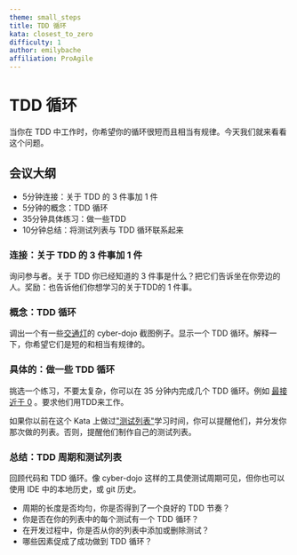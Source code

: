 ```yaml
---
theme: small_steps
title: TDD 循环
kata: closest_to_zero
difficulty: 1
author: emilybache
affiliation: ProAgile
---
```


# TDD 循环

当你在 TDD 中工作时，你希望你的循环很短而且相当有规律。今天我们就来看看这个问题。

## 会议大纲

* 5分钟连接：关于 TDD 的 3 件事加 1 件
* 5分钟的概念：TDD 循环
* 35分钟具体练习：做一些TDD
* 10分钟总结：将测试列表与 TDD 循环联系起来


### 连接：关于 TDD 的 3 件事加 1 件

询问参与者。关于 TDD 你已经知道的 3 件事是什么？把它们告诉坐在你旁边的人。奖励：也告诉他们你想学习的关于TDD的 1 件事。

### 概念：TDD 循环

调出一个有一些[交通灯](/assets/images/cyber_dojo_traffic_lights.png)的 cyber-dojo 截图例子。显示一个 TDD 循环。解释一下，你希望它们是短的和相当有规律的。

### 具体的：做一些 TDD 循环
挑选一个练习，不要太复杂，你可以在 35 分钟内完成几个 TDD 循环。例如 [最接近于 0](/kata_descriptions/closest_to_zero.html) 。要求他们用TDD来工作。

如果你以前在这个 Kata 上做过["测试列表"](test_list.html)学习时间，你可以提醒他们，并分发你那次做的列表。否则，提醒他们制作自己的测试列表。

### 总结：TDD 周期和测试列表
回顾代码和 TDD 循环。像 cyber-dojo 这样的工具使测试周期可见，但你也可以使用 IDE 中的本地历史，或 git 历史。

- 周期的长度是否均匀，你是否得到了一个良好的 TDD 节奏？
- 你是否在你的列表中的每个测试有一个 TDD 循环？
- 在开发过程中，你是否从你的列表中添加或删除测试？
- 哪些因素促成了成功做到 TDD 循环？
